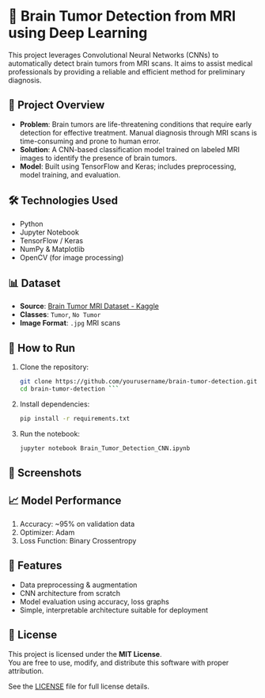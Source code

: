 # 🧠 Brain Tumor Detection from MRI using Deep Learning

This project leverages Convolutional Neural Networks (CNNs) to automatically detect brain tumors from MRI scans. It aims to assist medical professionals by providing a reliable and efficient method for preliminary diagnosis.

## 📁 Project Overview

- **Problem**: Brain tumors are life-threatening conditions that require early detection for effective treatment. Manual diagnosis through MRI scans is time-consuming and prone to human error.
- **Solution**: A CNN-based classification model trained on labeled MRI images to identify the presence of brain tumors.
- **Model**: Built using TensorFlow and Keras; includes preprocessing, model training, and evaluation.

## 🛠️ Technologies Used

- Python 
- Jupyter Notebook 
- TensorFlow / Keras 
- NumPy & Matplotlib 
- OpenCV (for image processing)

## 📊 Dataset

- **Source**: [Brain Tumor MRI Dataset - Kaggle](https://www.kaggle.com/datasets/masoudnickparvar/brain-tumor-mri-dataset)
- **Classes**: `Tumor`, `No Tumor`
- **Image Format**: `.jpg` MRI scans

## 🚀 How to Run

1. Clone the repository:
   ```bash
   git clone https://github.com/yourusername/brain-tumor-detection.git
   cd brain-tumor-detection ```
2. Install dependencies:
   ```bash
   pip install -r requirements.txt
   ```
3. Run the notebook:
   ```bash
   jupyter notebook Brain_Tumor_Detection_CNN.ipynb

   ```
## 📸 Screenshots



## 📈 Model Performance

1. Accuracy: ~95% on validation data
2. Optimizer: Adam
3. Loss Function: Binary Crossentropy

## 📌 Features

- Data preprocessing & augmentation
- CNN architecture from scratch
- Model evaluation using accuracy, loss graphs
- Simple, interpretable architecture suitable for deployment

## 📄 License

This project is licensed under the **MIT License**.  
You are free to use, modify, and distribute this software with proper attribution.

See the [LICENSE](LICENSE) file for full license details.
